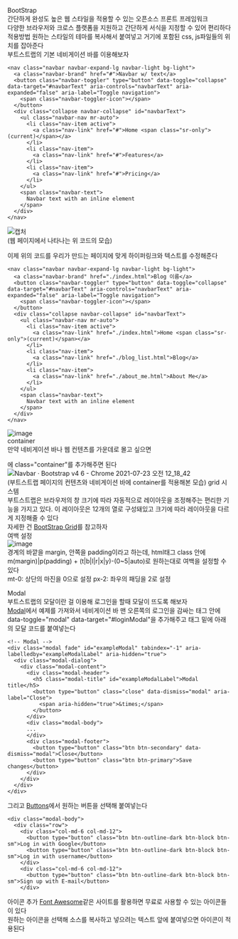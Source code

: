 BootStrap  
간단하게 완성도 높은 웹 스타일을 적용할 수 있는 오픈소스 프론트 프레임워크  
다양한 브라우저와 크로스 플랫폼을 지원하고 간단하게 서식을 지정할 수 있어 편리하다  
적용방법 
원하는 스타일의 테마를 복사해서 붙여넣고 거기에 포함된 css, js파일들의 위치를 잡아준다  
부트스트랩의 기본 네비게이션 바를 이용해보자

    <nav class="navbar navbar-expand-lg navbar-light bg-light">
      <a class="navbar-brand" href="#">Navbar w/ text</a>
      <button class="navbar-toggler" type="button" data-toggle="collapse" data-target="#navbarText" aria-controls="navbarText" aria-expanded="false" aria-label="Toggle navigation">
        <span class="navbar-toggler-icon"></span>
      </button>
      <div class="collapse navbar-collapse" id="navbarText">
        <ul class="navbar-nav mr-auto">
          <li class="nav-item active">
            <a class="nav-link" href="#">Home <span class="sr-only">(current)</span></a>
          </li>
          <li class="nav-item">
            <a class="nav-link" href="#">Features</a>
          </li>
          <li class="nav-item">
            <a class="nav-link" href="#">Pricing</a>
          </li>
        </ul>
        <span class="navbar-text">
          Navbar text with an inline element
        </span>
      </div>
    </nav>
![캡처](https://user-images.githubusercontent.com/86886486/126660844-3942a121-5cd8-4420-88c8-588e89c0d1cd.PNG)  
(웹 페이지에서 나타나는 위 코드의 모습)  

이제 위의 코드를 우리가 만드는 페이지에 맞게 하이퍼링크와 텍스트를 수정해준다  

    <nav class="navbar navbar-expand-lg navbar-light bg-light">
      <a class="navbar-brand" href="./index.html">Blog 이름</a>
      <button class="navbar-toggler" type="button" data-toggle="collapse" data-target="#navbarText" aria-controls="navbarText" aria-expanded="false" aria-label="Toggle navigation">
        <span class="navbar-toggler-icon"></span>
      </button>
      <div class="collapse navbar-collapse" id="navbarText">
        <ul class="navbar-nav mr-auto">
          <li class="nav-item active">
            <a class="nav-link" href="./index.html">Home <span class="sr-only">(current)</span></a>
          </li>
          <li class="nav-item">
            <a class="nav-link" href="./blog_list.html">Blog</a>
          </li>
          <li class="nav-item">
            <a class="nav-link" href="./about_me.html">About Me</a>
          </li>
        </ul>
        <span class="navbar-text">
          Navbar text with an inline element
        </span>
      </div>
    </nav>
![image](https://user-images.githubusercontent.com/86886486/126662444-982e9cd0-c37b-4850-81aa-9972056b80ee.png)  
container  
만약 네비게이션 바나 웹 컨텐츠를 가운데로 몰고 싶으면 <div>에 class="container"를 추가해주면 된다
![Navbar · Bootstrap v4 6 - Chrome 2021-07-23 오전 12_18_42](https://user-images.githubusercontent.com/86886486/126664333-c4ebd5b7-68cb-45ed-a58f-a6275a0b5e2c.png)  
(부트스트랩 페이지의 컨텐츠와 네비게이션 바에 container를 적용해본 모습)
grid 시스템  
부트스트랩은 브라우저의 창 크기에 따라 자동적으로 레이아웃을 조정해주는 편리한 기능을 가지고 있다. 이 레이아웃은 12개의 열로 구성돼있고 크기에 따라 레이아웃을 다르게 지정해줄 수 있다  
자세한 건 [BootStrap Grid](https://getbootstrap.com/docs/4.6/layout/grid/)를 참고하자  
여백 설정  
  ![image](https://user-images.githubusercontent.com/86886486/126667409-ccd6d87e-321a-48c9-98fb-9ae904f947f0.png)  
  경계의 바깥을 margin, 안쪽을 padding이라고 하는데, html태그 class 안에 m(margin)|p(padding) + (t|b|l|r|x|y)-(0~5|auto)로 원하는대로 여백을 설정할 수 있다  
  mt-0: 상단의 마진을 0으로 설정
  px-2: 좌우의 패딩을 2로 설정
  
  Modal  
    부트스트랩의 모달이란 걸 이용해 로그인을 할때 모달이 뜨도록 해보자  
    [Modal](https://getbootstrap.com/docs/4.6/components/modal/)에서 예제를 가져와서 네비게이션 바 맨 오른쪽의 로그인을 감싸는 <a>태그 안에 data-toggle="modal" data-target="#loginModal"을 추가해주고 </nav> 태그 밑에 아래의 모달 코드를 붙여넣는다
     
    
    <!-- Modal -->  
    <div class="modal fade" id="exampleModal" tabindex="-1" aria-labelledby="exampleModalLabel" aria-hidden="true">
      <div class="modal-dialog">
        <div class="modal-content">
          <div class="modal-header">
            <h5 class="modal-title" id="exampleModalLabel">Modal title</h5>
            <button type="button" class="close" data-dismiss="modal" aria-label="Close">
              <span aria-hidden="true">&times;</span>
            </button>
          </div>
          <div class="modal-body">
          ...
          </div>
          <div class="modal-footer">
            <button type="button" class="btn btn-secondary" data-dismiss="modal">Close</button>
            <button type="button" class="btn btn-primary">Save changes</button>
          </div>
        </div>
      </div>
    </div>
  
그리고 [Buttons](https://getbootstrap.com/docs/4.6/components/buttons/)에서 원하는 버튼을 선택해 붙여넣는다
    
    <div class="modal-body">
      <div class="row">
        <div class="col-md-6 col-md-12">
          <button type="button" class="btn btn-outline-dark btn-block btn-sm">Log in with Google</button>
          <button type="button" class="btn btn-outline-dark btn-block btn-sm">Log in with username</button>
        </div>
        <div class="col-md-6 col-md-12">
          <button type="button" class="btn btn-outline-dark btn-block btn-sm">Sign up with E-mail</button>
        </div>

아이콘 추가
[Font Awesome](https://fontawesome.com/)같은 사이트를 활용하면 무료로 사용할 수 있는 아이콘들이 있다  
          원하는 아이콘을 선택해 소스를 복사하고 넣으려는 텍스트 앞에 붙여넣으면 아이콘이 적용된다

    

